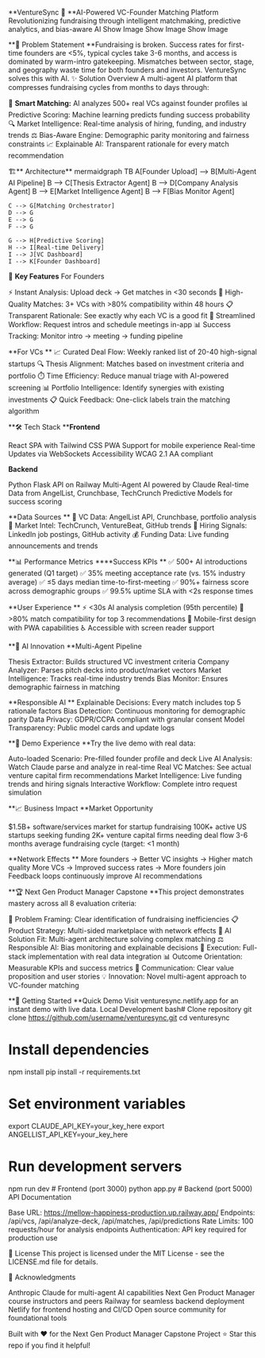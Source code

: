 **VentureSync 🚀
**AI-Powered VC-Founder Matching Platform
Revolutionizing fundraising through intelligent matchmaking, predictive analytics, and bias-aware AI
Show Image
Show Image
Show Image

**🎯 Problem Statement
**Fundraising is broken. Success rates for first-time founders are <5%, typical cycles take 3-6 months, and access is dominated by warm-intro gatekeeping. Mismatches between sector, stage, and geography waste time for both founders and investors.
VentureSync solves this with AI.
✨ Solution Overview
A multi-agent AI platform that compresses fundraising cycles from months to days through:

🎯 **Smart Matching:** AI analyzes 500+ real VCs against founder profiles
📊 Predictive Scoring: Machine learning predicts funding success probability
🔍 Market Intelligence: Real-time analysis of hiring, funding, and industry trends
⚖️ Bias-Aware Engine: Demographic parity monitoring and fairness constraints
📈 Explainable AI: Transparent rationale for every match recommendation

🏗️** Architecture**
mermaidgraph TB
    A[Founder Upload] --> B[Multi-Agent AI Pipeline]
    B --> C[Thesis Extractor Agent]
    B --> D[Company Analysis Agent]
    B --> E[Market Intelligence Agent]
    B --> F[Bias Monitor Agent]
    
    C --> G[Matching Orchestrator]
    D --> G
    E --> G
    F --> G
    
    G --> H[Predictive Scoring]
    H --> I[Real-time Delivery]
    I --> J[VC Dashboard]
    I --> K[Founder Dashboard]

🚀 **Key Features**
For Founders

⚡ Instant Analysis: Upload deck → Get matches in <30 seconds
🎯 High-Quality Matches: 3+ VCs with >80% compatibility within 48 hours
📋 Transparent Rationale: See exactly why each VC is a good fit
📅 Streamlined Workflow: Request intros and schedule meetings in-app
📊 Success Tracking: Monitor intro → meeting → funding pipeline

**For VCs
**
📈 Curated Deal Flow: Weekly ranked list of 20-40 high-signal startups
🔍 Thesis Alignment: Matches based on investment criteria and portfolio
⏱️ Time Efficiency: Reduce manual triage with AI-powered screening
📊 Portfolio Intelligence: Identify synergies with existing investments
📋 Quick Feedback: One-click labels train the matching algorithm

**🛠️ Tech Stack
****Frontend**

React SPA with Tailwind CSS
PWA Support for mobile experience
Real-time Updates via WebSockets
Accessibility WCAG 2.1 AA compliant

**Backend**

Python Flask API on Railway
Multi-Agent AI powered by Claude
Real-time Data from AngelList, Crunchbase, TechCrunch
Predictive Models for success scoring

**Data Sources
**
🏢 VC Data: AngelList API, Crunchbase, portfolio analysis
📰 Market Intel: TechCrunch, VentureBeat, GitHub trends
💼 Hiring Signals: LinkedIn job postings, GitHub activity
💰 Funding Data: Live funding announcements and trends

**📊 Performance Metrics
****Success KPIs
**
✅ 500+ AI introductions generated (Q1 target)
✅ 35% meeting acceptance rate (vs. 15% industry average)
✅ ≤5 days median time-to-first-meeting
✅ 90%+ fairness score across demographic groups
✅ 99.5% uptime SLA with <2s response times

**User Experience
**
⚡ <30s AI analysis completion (95th percentile)
🎯 >80% match compatibility for top 3 recommendations
📱 Mobile-first design with PWA capabilities
♿ Accessible with screen reader support

**🤖 AI Innovation
**Multi-Agent Pipeline

Thesis Extractor: Builds structured VC investment criteria
Company Analyzer: Parses pitch decks into product/market vectors
Market Intelligence: Tracks real-time industry trends
Bias Monitor: Ensures demographic fairness in matching

**Responsible AI
**
Explainable Decisions: Every match includes top 5 rationale factors
Bias Detection: Continuous monitoring for demographic parity
Data Privacy: GDPR/CCPA compliant with granular consent
Model Transparency: Public model cards and update logs

**🎨 Demo Experience
**Try the live demo with real data:

Auto-loaded Scenario: Pre-filled founder profile and deck
Live AI Analysis: Watch Claude parse and analyze in real-time
Real VC Matches: See actual venture capital firm recommendations
Market Intelligence: Live funding trends and hiring signals
Interactive Workflow: Complete intro request simulation

**📈 Business Impact
**Market Opportunity

$1.5B+ software/services market for startup fundraising
100K+ active US startups seeking funding
2K+ venture capital firms needing deal flow
3-6 months average fundraising cycle (target: <1 month)

**Network Effects
**
More founders → Better VC insights → Higher match quality
More VCs → Improved success rates → More founders join
Feedback loops continuously improve AI recommendations

**🏆 Next Gen Product Manager Capstone
**This project demonstrates mastery across all 8 evaluation criteria:

🎯 Problem Framing: Clear identification of fundraising inefficiencies
📋 Product Strategy: Multi-sided marketplace with network effects
🤖 AI Solution Fit: Multi-agent architecture solving complex matching
⚖️ Responsible AI: Bias monitoring and explainable decisions
🚀 Execution: Full-stack implementation with real data integration
📊 Outcome Orientation: Measurable KPIs and success metrics
📢 Communication: Clear value proposition and user stories
💡 Innovation: Novel multi-agent approach to VC-founder matching

**🚀 Getting Started
**Quick Demo
Visit venturesync.netlify.app for an instant demo with live data.
Local Development
bash# Clone repository
git clone https://github.com/username/venturesync.git
cd venturesync

# Install dependencies
npm install
pip install -r requirements.txt

# Set environment variables
export CLAUDE_API_KEY=your_key_here
export ANGELLIST_API_KEY=your_key_here

# Run development servers
npm run dev          # Frontend (port 3000)
python app.py        # Backend (port 5000)
API Documentation

Base URL: https://mellow-happiness-production.up.railway.app/
Endpoints: /api/vcs, /api/analyze-deck, /api/matches, /api/predictions
Rate Limits: 100 requests/hour for analysis endpoints
Authentication: API key required for production use


📄 License
This project is licensed under the MIT License - see the LICENSE.md file for details.

🙏 Acknowledgments

Anthropic Claude for multi-agent AI capabilities
Next Gen Product Manager course instructors and peers
Railway for seamless backend deployment
Netlify for frontend hosting and CI/CD
Open source community for foundational tools


Built with ❤️ for the Next Gen Product Manager Capstone Project
⭐ Star this repo if you find it helpful!
